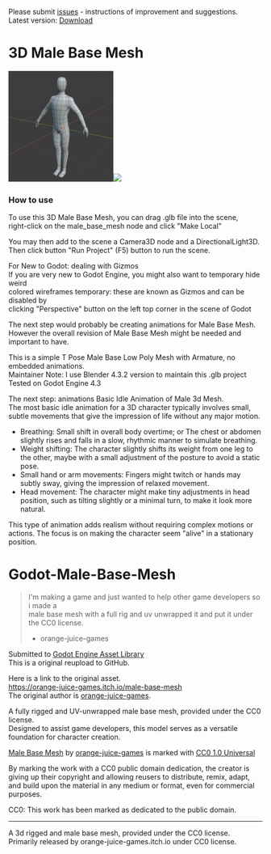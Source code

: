 Please submit [issues](https://github.com/BoQsc/Godot-Male-Base-Mesh/issues) - instructions of improvement and suggestions.  
Latest version: [Download](../../releases/latest/download/male_base_mesh.zip)
# 3D Male Base Mesh
![](./Preview/VeZyqq_preview_small.png)![](VQ93Qd.png)
### How to use
To use this 3D Male Base Mesh, you can drag .glb file into the scene,  
right-click on the male_base_mesh node and click "Make Local" 

You may then add to the scene a Camera3D node and a DirectionalLight3D.  
Then click button "Run Project" (F5) button to run the scene.  


For New to Godot: dealing with Gizmos  
If you are very new to Godot Engine, you might also want to temporary hide weird   
colored wireframes temporary: these are known as Gizmos and can be disabled by   
clicking "Perspective" button on the left top corner in the scene of Godot  

The next step would probably be creating animations for Male Base Mesh.  
However the overall revision of Male Base Mesh might be needed and important to have.  

This is a simple T Pose Male Base Low Poly Mesh with Armature, no embedded animations.  
Maintainer Note: I use Blender 4.3.2 version to maintain this .glb project  
Tested on Godot Engine 4.3  

The next step: animations
Basic Idle Animation of Male 3d Mesh.  
The most basic idle animation for a 3D character typically involves small, subtle movements that give the impression of life without any major motion.  
* Breathing: Small shift in overall body overtime; or The chest or abdomen slightly rises and falls in a slow, rhythmic manner to simulate breathing.  
* Weight shifting: The character slightly shifts its weight from one leg to the other, maybe with a small adjustment of the posture to avoid a static pose.  
* Small hand or arm movements: Fingers might twitch or hands may subtly sway, giving the impression of relaxed movement.  
* Head movement: The character might make tiny adjustments in head position, such as tilting slightly or a minimal turn, to make it look more natural.

This type of animation adds realism without requiring complex motions or actions. The focus is on making the character seem "alive" in a stationary position.  

# Godot-Male-Base-Mesh
> I'm making a game and just wanted to help other game developers so i made a  
>  male base mesh with a full rig and uv unwrapped it and put it under the CC0 license.  
>  - orange-juice-games

Submitted to [Godot Engine Asset Library](https://godotengine.org/asset-library/asset/15487)   
This is a original reupload to GitHub. 

Here is a link to the original asset.  
https://orange-juice-games.itch.io/male-base-mesh  
The original author is [orange-juice-games](https://orange-juice-games.itch.io/).  


A fully rigged and UV-unwrapped male base mesh, provided under the CC0 license.   
Designed to assist game developers, this model serves as a versatile foundation for character creation.

[Male Base Mesh](https://github.com/BoQsc/Godot-Male-Base-Mesh) by [orange-juice-games](https://orange-juice-games.itch.io/) is marked with [CC0 1.0 Universal](https://creativecommons.org/publicdomain/zero/1.0/?ref=chooser-v1)  

By marking the work with a CC0 public domain dedication, the creator is giving up their copyright and allowing reusers to distribute, remix, adapt, and build upon the material in any medium or format, even for commercial purposes.


CC0: This work has been marked as dedicated to the public domain.


---- 
A 3d rigged and male base mesh, provided under the CC0 license.  
Primarily released by orange-juice-games.itch.io under CC0 license.

